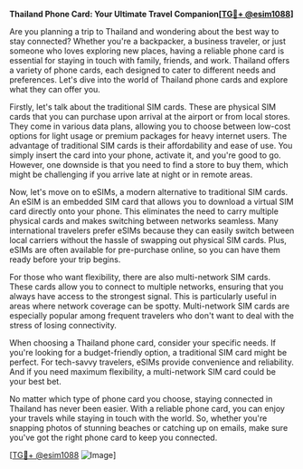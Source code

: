 **Thailand Phone Card: Your Ultimate Travel Companion[[TG💪+ @esim1088](https://t.me/s/esim1088)]**

Are you planning a trip to Thailand and wondering about the best way to stay connected? Whether you're a backpacker, a business traveler, or just someone who loves exploring new places, having a reliable phone card is essential for staying in touch with family, friends, and work. Thailand offers a variety of phone cards, each designed to cater to different needs and preferences. Let's dive into the world of Thailand phone cards and explore what they can offer you.

Firstly, let's talk about the traditional SIM cards. These are physical SIM cards that you can purchase upon arrival at the airport or from local stores. They come in various data plans, allowing you to choose between low-cost options for light usage or premium packages for heavy internet users. The advantage of traditional SIM cards is their affordability and ease of use. You simply insert the card into your phone, activate it, and you're good to go. However, one downside is that you need to find a store to buy them, which might be challenging if you arrive late at night or in remote areas.

Now, let's move on to eSIMs, a modern alternative to traditional SIM cards. An eSIM is an embedded SIM card that allows you to download a virtual SIM card directly onto your phone. This eliminates the need to carry multiple physical cards and makes switching between networks seamless. Many international travelers prefer eSIMs because they can easily switch between local carriers without the hassle of swapping out physical SIM cards. Plus, eSIMs are often available for pre-purchase online, so you can have them ready before your trip begins. 

For those who want flexibility, there are also multi-network SIM cards. These cards allow you to connect to multiple networks, ensuring that you always have access to the strongest signal. This is particularly useful in areas where network coverage can be spotty. Multi-network SIM cards are especially popular among frequent travelers who don't want to deal with the stress of losing connectivity.

When choosing a Thailand phone card, consider your specific needs. If you're looking for a budget-friendly option, a traditional SIM card might be perfect. For tech-savvy travelers, eSIMs provide convenience and reliability. And if you need maximum flexibility, a multi-network SIM card could be your best bet.

No matter which type of phone card you choose, staying connected in Thailand has never been easier. With a reliable phone card, you can enjoy your travels while staying in touch with the world. So, whether you're snapping photos of stunning beaches or catching up on emails, make sure you've got the right phone card to keep you connected.

[[TG💪+ @esim1088](https://t.me/s/esim1088) ![Image](https://i.postimg.cc/Y0z9fWf4/image.png)]